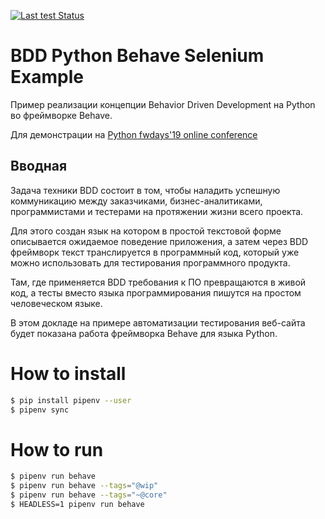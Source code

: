[![Last test Status](https://travis-ci.com/bestchanges/BDD-python-behave-example.svg?branch=master)](https://travis-ci.com/bestchanges/BDD-python-behave-example)

# BDD Python Behave Selenium Example
Пример реализации концепции Behavior Driven Development на Python во фреймворке Behave. 

Для демонстрации на [Python fwdays'19 online conference](https://fwdays.com/en/event/python-fwdays-online-conference)

## Вводная
Задача техники BDD состоит в том, чтобы наладить успешную коммуникацию между заказчиками, бизнес-аналитиками, программистами и тестерами на протяжении жизни всего проекта.

Для этого создан язык на котором в простой текстовой форме описывается ожидаемое поведение приложения, а затем через BDD фреймворк текст транслируется в программный код, который уже можно использовать для тестирования программного продукта.

Там, где применяется BDD требования к ПО превращаются в живой код, а тесты вместо языка программирования пишутся на простом человеческом языке.

В этом докладе на примере автоматизации тестирования веб-сайта будет показана работа фреймворка Behave для языка Python. 


# How to install

```bash
$ pip install pipenv --user
$ pipenv sync
``` 

# How to run
```bash
$ pipenv run behave 
$ pipenv run behave --tags="@wip"
$ pipenv run behave --tags="~@core"
$ HEADLESS=1 pipenv run behave
```


